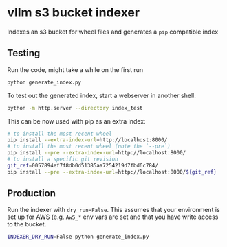 # vllm s3 bucket indexer

Indexes an s3 bucket for wheel files and generates a `pip` compatible index

## Testing

Run the code, might take a while on the first run

```python
python generate_index.py
```

To test out the generated index, start a webserver in another shell:

```bash
python -m http.server --directory index_test
```

This can be now used with pip as an extra index:

```bash
# to install the most recent wheel
pip install --extra-index-url=http://localhost:8000/
# to install the most recent wheel (note the `--pre`)
pip install --pre --extra-index-url=http://localhost:8000/
# to install a specific git revision
git_ref=0057894ef7f8db0d51385aa7254219d7fbd6c784/
pip install --pre --extra-index-url=http://localhost:8000/${git_ref}
```

## Production

Run the indexer with `dry_run=False`. This assumes that your environment is set up for AWS (e.g. `AwS_*` env vars are set and that you have write access to the bucket.

```bash
INDEXER_DRY_RUN=False python generate_index.py
```
